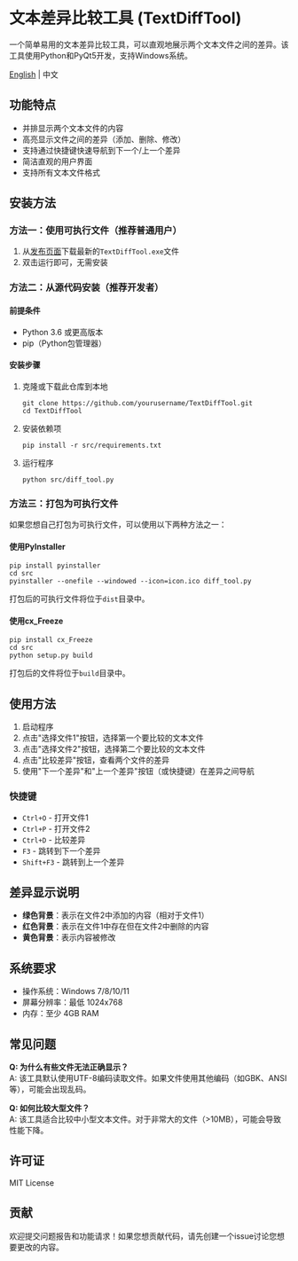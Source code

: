 # 文本差异比较工具 (TextDiffTool)

一个简单易用的文本差异比较工具，可以直观地展示两个文本文件之间的差异。该工具使用Python和PyQt5开发，支持Windows系统。

[English](README.md) | 中文

## 功能特点

- 并排显示两个文本文件的内容
- 高亮显示文件之间的差异（添加、删除、修改）
- 支持通过快捷键快速导航到下一个/上一个差异
- 简洁直观的用户界面
- 支持所有文本文件格式

## 安装方法

### 方法一：使用可执行文件（推荐普通用户）

1. 从[发布页面](https://github.com/yourusername/TextDiffTool/releases)下载最新的`TextDiffTool.exe`文件
2. 双击运行即可，无需安装

### 方法二：从源代码安装（推荐开发者）

#### 前提条件

- Python 3.6 或更高版本
- pip（Python包管理器）

#### 安装步骤

1. 克隆或下载此仓库到本地
   ```
   git clone https://github.com/yourusername/TextDiffTool.git
   cd TextDiffTool
   ```

2. 安装依赖项
   ```
   pip install -r src/requirements.txt
   ```

3. 运行程序
   ```
   python src/diff_tool.py
   ```

### 方法三：打包为可执行文件

如果您想自己打包为可执行文件，可以使用以下两种方法之一：

#### 使用PyInstaller

```
pip install pyinstaller
cd src
pyinstaller --onefile --windowed --icon=icon.ico diff_tool.py
```

打包后的可执行文件将位于`dist`目录中。

#### 使用cx_Freeze

```
pip install cx_Freeze
cd src
python setup.py build
```

打包后的文件将位于`build`目录中。

## 使用方法

1. 启动程序
2. 点击"选择文件1"按钮，选择第一个要比较的文本文件
3. 点击"选择文件2"按钮，选择第二个要比较的文本文件
4. 点击"比较差异"按钮，查看两个文件的差异
5. 使用"下一个差异"和"上一个差异"按钮（或快捷键）在差异之间导航

### 快捷键

- `Ctrl+O` - 打开文件1
- `Ctrl+P` - 打开文件2
- `Ctrl+D` - 比较差异
- `F3` - 跳转到下一个差异
- `Shift+F3` - 跳转到上一个差异

## 差异显示说明

- **绿色背景**：表示在文件2中添加的内容（相对于文件1）
- **红色背景**：表示在文件1中存在但在文件2中删除的内容
- **黄色背景**：表示内容被修改

## 系统要求

- 操作系统：Windows 7/8/10/11
- 屏幕分辨率：最低 1024x768
- 内存：至少 4GB RAM

## 常见问题

**Q: 为什么有些文件无法正确显示？**  
A: 该工具默认使用UTF-8编码读取文件。如果文件使用其他编码（如GBK、ANSI等），可能会出现乱码。

**Q: 如何比较大型文件？**  
A: 该工具适合比较中小型文本文件。对于非常大的文件（>10MB），可能会导致性能下降。

## 许可证

MIT License

## 贡献

欢迎提交问题报告和功能请求！如果您想贡献代码，请先创建一个issue讨论您想要更改的内容。
